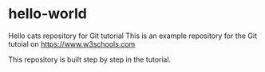 # hello-world
Hello cats repository for Git tutorial
This is an example repository for the Git tutoial on https://www.w3schools.com

This repository is built step by step in the tutorial. 
